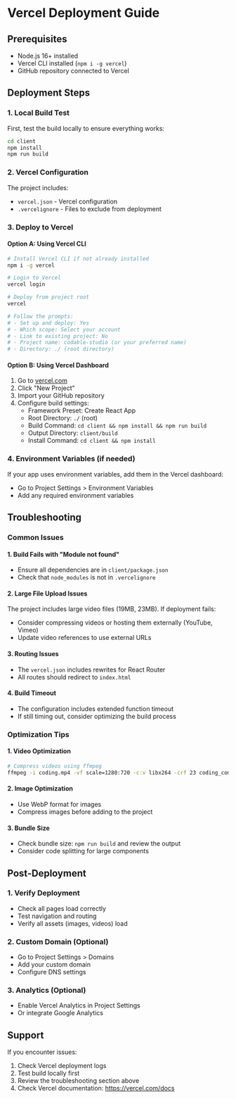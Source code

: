 # Vercel Deployment Guide

## Prerequisites
- Node.js 16+ installed
- Vercel CLI installed (`npm i -g vercel`)
- GitHub repository connected to Vercel

## Deployment Steps

### 1. Local Build Test
First, test the build locally to ensure everything works:

```bash
cd client
npm install
npm run build
```

### 2. Vercel Configuration
The project includes:
- `vercel.json` - Vercel configuration
- `.vercelignore` - Files to exclude from deployment

### 3. Deploy to Vercel

#### Option A: Using Vercel CLI
```bash
# Install Vercel CLI if not already installed
npm i -g vercel

# Login to Vercel
vercel login

# Deploy from project root
vercel

# Follow the prompts:
# - Set up and deploy: Yes
# - Which scope: Select your account
# - Link to existing project: No
# - Project name: codable-studio (or your preferred name)
# - Directory: ./ (root directory)
```

#### Option B: Using Vercel Dashboard
1. Go to [vercel.com](https://vercel.com)
2. Click "New Project"
3. Import your GitHub repository
4. Configure build settings:
   - Framework Preset: Create React App
   - Root Directory: `./` (root)
   - Build Command: `cd client && npm install && npm run build`
   - Output Directory: `client/build`
   - Install Command: `cd client && npm install`

### 4. Environment Variables (if needed)
If your app uses environment variables, add them in the Vercel dashboard:
- Go to Project Settings > Environment Variables
- Add any required environment variables

## Troubleshooting

### Common Issues

#### 1. Build Fails with "Module not found"
- Ensure all dependencies are in `client/package.json`
- Check that `node_modules` is not in `.vercelignore`

#### 2. Large File Upload Issues
The project includes large video files (19MB, 23MB). If deployment fails:
- Consider compressing videos or hosting them externally (YouTube, Vimeo)
- Update video references to use external URLs

#### 3. Routing Issues
- The `vercel.json` includes rewrites for React Router
- All routes should redirect to `index.html`

#### 4. Build Timeout
- The configuration includes extended function timeout
- If still timing out, consider optimizing the build process

### Optimization Tips

#### 1. Video Optimization
```bash
# Compress videos using ffmpeg
ffmpeg -i coding.mp4 -vf scale=1280:720 -c:v libx264 -crf 23 coding_compressed.mp4
```

#### 2. Image Optimization
- Use WebP format for images
- Compress images before adding to the project

#### 3. Bundle Size
- Check bundle size: `npm run build` and review the output
- Consider code splitting for large components

## Post-Deployment

### 1. Verify Deployment
- Check all pages load correctly
- Test navigation and routing
- Verify all assets (images, videos) load

### 2. Custom Domain (Optional)
- Go to Project Settings > Domains
- Add your custom domain
- Configure DNS settings

### 3. Analytics (Optional)
- Enable Vercel Analytics in Project Settings
- Or integrate Google Analytics

## Support
If you encounter issues:
1. Check Vercel deployment logs
2. Test build locally first
3. Review the troubleshooting section above
4. Check Vercel documentation: https://vercel.com/docs 